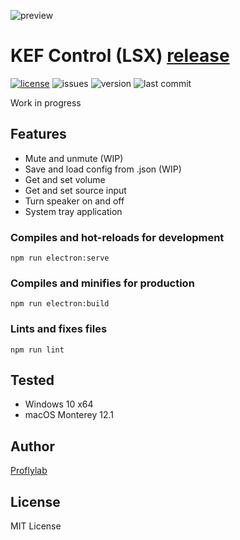 ![preview](https://i.imgur.com/l6gzuKR.png)
# KEF Control (LSX) [release](https://github.com/proflylab/kef-control/releases)
[![license](https://img.shields.io/github/license/proflylab/kef-control)](https://github.com/proflylab/kef-control/blob/master/LICENSE)
![issues](https://img.shields.io/github/issues/proflylab/kef-control)
![version](https://img.shields.io/github/package-json/v/proflylab/kef-control)
![last commit](https://img.shields.io/github/last-commit/proflylab/kef-control)

Work in progress


## Features
- Mute and unmute (WIP)
- Save and load config from .json (WIP)
- Get and set volume
- Get and set source input
- Turn speaker on and off
- System tray application

### Compiles and hot-reloads for development
```
npm run electron:serve
```

### Compiles and minifies for production
```
npm run electron:build
```

### Lints and fixes files
```
npm run lint
```

## Tested
- Windows 10 x64
- macOS Monterey 12.1

## Author
[Proflylab](https://github.com/proflylab)

## License
MIT License

